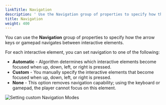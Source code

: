 ```yaml
---
linkTitle: Navigation
description: ' Use the Navigation group of properties to specify how the arrow keys or gamepad navigates between interactive elements in O3DE. '
title: Navigation
weight: 400
---
```


You can use the **Navigation** group of properties to specify how the arrow keys or gamepad navigates between interactive elements.

For each interactive element, you can set navigation to one of the following:
+ **Automatic** - Algorithm determines which interactive elements become focused when up, down, left, or right is pressed.
+ **Custom** - You manually specify the interactive elements that become focused when up, down, left, or right is pressed.
+ **None** - This option removes navigation capability; using the keyboard or gamepad, the player cannot focus on this element.

![Setting custom Navigation Modes](/images/user-guide/interactivity/user-interface/components/interactive/properties/navigation/ui-editor-components-interactive-navigation.png)
